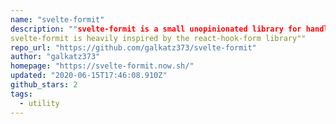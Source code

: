 ```yaml
---
name: "svelte-formit"
description: ""svelte-formit is a small unopinionated library for handling forms with svelte.
svelte-formit is heavily inspired by the react-hook-form library""
repo_url: "https://github.com/galkatz373/svelte-formit"
author: "galkatz373"
homepage: "https://svelte-formit.now.sh/"
updated: "2020-06-15T17:46:08.910Z"
github_stars: 2
tags: 
  - utility
---
```

